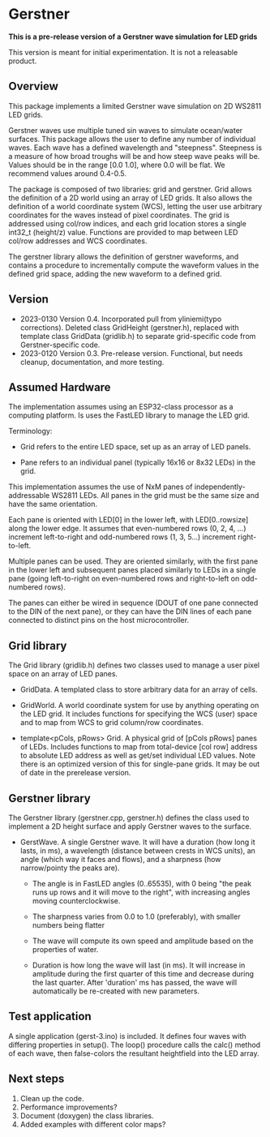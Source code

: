 # Gerstner
**This is a pre-release version of a Gerstner wave simulation for LED grids**

This version is meant for initial experimentation.  It is not a releasable product.
## Overview
This package implements a limited Gerstner wave simulation on 2D WS2811 LED grids.

Gerstner waves use multiple tuned sin waves to simulate ocean/water surfaces.  This package allows 
the user to define any number of individual waves.  Each wave has a defined wavelength and "steepness".
Steepness is a measure of how broad troughs will be and how steep wave peaks will be.  Values should be
in the range [0.0 1.0], where 0.0 will be flat.  We recommend values around 0.4-0.5.

The package is composed of two libraries: grid and gerstner.  Grid allows the definition of a 2D world using
an array of LED grids.  It also allows the definition of a world coordinate system (WCS), letting the user use 
arbitrary coordinates for the waves instead of pixel coordinates.  The grid is addressed using col/row indices,
and each grid location stores a single int32_t (height/z) value.  Functions are provided to map between LED col/row
addresses and WCS coordinates.

The gerstner library allows the definition of gerstner waveforms, and contains a procedure to incrementally
compute the waveform values in the defined grid space, adding the new waveform to a defined grid. 

## Version
- 2023-0130 Version 0.4.  Incorporated pull from yliniemi(typo corrections).  Deleted class GridHeight (gerstner.h), 
replaced with template<typename T> class GridData (gridlib.h) to separate grid-specific code from Gerstner-specific
code.
- 2023-0120 Version 0.3.  Pre-release version.  Functional, but needs cleanup, documentation, and more testing.

## Assumed Hardware
The implementation assumes using an ESP32-class processor as a computing platform.  Is uses the FastLED library
to manage the LED grid.

Terminology:

- Grid refers to the entire LED space, set up as an array of LED panels.

- Pane refers to an individual panel (typically 16x16 or 8x32 LEDs) in the grid.
  
This implementation assumes the use of NxM panes of independently-addressable WS2811 LEDs.  All panes in
the grid must be the same size and have the same orientation.

Each pane is oriented with LED[0] in the lower left, with LED[0..rowsize] along the lower edge.  It assumes
that even-numbered rows (0, 2, 4, ...) increment left-to-right and odd-numbered rows (1, 3, 5...) increment
right-to-left.

Multiple panes can be used.  They are oriented similarly, with the first pane in the lower left and subsequent 
panes placed similarly to LEDs in a single pane (going left-to-right on even-numbered rows and right-to-left on
odd-numbered rows).

The panes can either be wired in sequence (DOUT of one pane connected to the DIN of the next pane), or they can 
have the DIN lines of each pane connected to distinct pins on the host microcontroller.

## Grid library

The Grid library (gridlib.h) defines two classes used to manage a user pixel space on an array of LED panes.

- GridData.  A templated class to store arbitrary data for an array of cells.

- GridWorld.  A world coordinate system for use by anything operating on the LED grid.  It includes functions
  for specifying the WCS (user) space and to map from WCS to grid column/row coordinates.
  
- template<pCols, pRows> Grid.  A physical grid of [pCols pRows] panes of LEDs.  Includes functions to map from
  total-device [col row] address to absolute LED address as well as get/set individual LED values.  Note there is an
  optimized version of this for single-pane grids.  It may be out of date in the prerelease version.

## Gerstner library

The Gerstner library (gerstner.cpp, gerstner.h) defines the class used to implement a 2D height surface and apply
Gerstner waves to the surface.

- GerstWave.  A single Gerstner wave.  It will have a duration (how long it lasts, in ms), a wavelength (distance
  between crests in WCS units), an angle (which way it faces and flows), and a sharpness (how narrow/pointy the peaks are).
  
  - The angle is in FastLED angles (0..65535), with 0 being "the peak runs up rows and it will move to the right",
  with increasing angles moving counterclockwise.
  
  - The sharpness varies from 0.0 to 1.0 (preferably), with smaller numbers being flatter
 
  - The wave will compute its own speed and amplitude based on the properties of water.
  
  - Duration is how long the wave will last (in ms).  It will increase in amplitude during the first quarter of this time
  and decrease during the last quarter.  After 'duration' ms has passed, the wave will automatically be re-created with new
  parameters.

## Test application

A single application (gerst-3.ino) is included.  It defines four waves with differing properties in setup().  The loop()
procedure calls the calc() method of each wave, then false-colors the resultant heightfield into the LED array.

## Next steps

  1. Clean up the code.
  2. Performance improvements?
  3. Document (doxygen) the class libraries.
  4. Added examples with different color maps?
  


